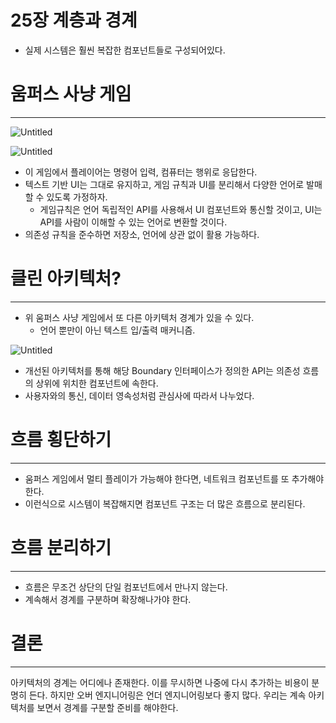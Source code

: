# 25장 계층과 경계

- 실제 시스템은 훨씬 복잡한 컴포넌트들로 구성되어있다.

# 움퍼스 사냥 게임

---

![Untitled](25%E1%84%8C%E1%85%A1%E1%86%BC%20%E1%84%80%E1%85%A8%E1%84%8E%E1%85%B3%E1%86%BC%E1%84%80%E1%85%AA%20%E1%84%80%E1%85%A7%E1%86%BC%E1%84%80%E1%85%A8%20d81f5ae8b1c2439f904a5ddc44539570/Untitled.png)

![Untitled](25%E1%84%8C%E1%85%A1%E1%86%BC%20%E1%84%80%E1%85%A8%E1%84%8E%E1%85%B3%E1%86%BC%E1%84%80%E1%85%AA%20%E1%84%80%E1%85%A7%E1%86%BC%E1%84%80%E1%85%A8%20d81f5ae8b1c2439f904a5ddc44539570/Untitled%201.png)

- 이 게임에서 플레이어는 명령어 입력, 컴퓨터는 행위로 응답한다.
- 텍스트 기반 UI는 그대로 유지하고, 게임 규칙과 UI를 분리해서 다양한 언어로 발매할 수 있도록 가정하자.
    - 게임규칙은 언어 독립적인 API를 사용해서 UI 컴포넌트와 통신할 것이고, UI는 API를 사람이 이해할 수 있는 언어로 변환할 것이다.
- 의존성 규칙을 준수하면 저장소, 언어에 상관 없이 활용 가능하다.

# 클린 아키텍처?

---

- 위 움퍼스 사냥 게임에서 또 다른 아키텍처 경계가 있을 수 있다.
    - 언어 뿐만이 아닌 텍스트 입/출력 매커니즘.

![Untitled](25%E1%84%8C%E1%85%A1%E1%86%BC%20%E1%84%80%E1%85%A8%E1%84%8E%E1%85%B3%E1%86%BC%E1%84%80%E1%85%AA%20%E1%84%80%E1%85%A7%E1%86%BC%E1%84%80%E1%85%A8%20d81f5ae8b1c2439f904a5ddc44539570/Untitled%202.png)

- 개선된 아키텍처를 통해 해당 Boundary 인터페이스가 정의한 API는 의존성 흐름의 상위에 위치한 컴포넌트에 속한다.
- 사용자와의 통신, 데이터 영속성처럼 관심사에 따라서 나누었다.

# 흐름 횡단하기

---

- 움퍼스 게임에서 멀티 플레이가 가능해야 한다면, 네트워크 컴포넌트를 또 추가해야한다.
- 이런식으로 시스템이 복잡해지면 컴포넌트 구조는 더 많은 흐름으로 분리된다.

# 흐름 분리하기

---

- 흐름은 무조건 상단의 단일 컴포넌트에서 만나지 않는다.
- 계속해서 경계를 구분하며 확장해나가야 한다.

# 결론

---

아키텍처의 경계는 어디에나 존재한다. 이를 무시하면 나중에 다시 추가하는 비용이 분명히 든다. 하지만 오버 엔지니어링은 언더 엔지니어링보다 좋지 많다. 우리는 계속 아키텍처를 보면서 경계를 구분할 준비를 해야한다.
